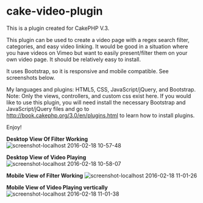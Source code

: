 # cake-video-plugin
This is a plugin created for CakePHP V.3.

This plugin can be used to create a video page with a regex search filter, categories, and easy video linking. It would be good in a situation where you have videos on Vimeo but want to easily present/filter them on your own video page. It should be relatively easy to install.

It uses Bootstrap, so it is responsive and mobile compatible. See screenshots below.

My languages and plugins: HTML5, CSS, JavaScript/jQuery, and Bootstrap. Note: Only the views, controllers, and custom css exist here. If you would like to use this plugin, you will need install the necessary Bootstrap and JavaScript/jQuery files and go to http://book.cakephp.org/3.0/en/plugins.html to learn how to install plugins.

Enjoy!

<b>Desktop View Of Filter Working</b>
![screenshot-localhost 2016-02-18 10-57-48](https://cloud.githubusercontent.com/assets/3905666/13153791/6410da6c-d63b-11e5-8ce1-134af1651eba.png)

<b>Desktop View of Video Playing</b>
![screenshot-localhost 2016-02-18 10-58-07](https://cloud.githubusercontent.com/assets/3905666/13153795/64227d08-d63b-11e5-9f09-777c53aaf5a7.png)

<b>Mobile View of Filter Working</b>
![screenshot-localhost 2016-02-18 11-01-26](https://cloud.githubusercontent.com/assets/3905666/13153793/64208840-d63b-11e5-977d-be4ed33927f3.png)

<b>Mobile View of Video Playing vertically</b>
![screenshot-localhost 2016-02-18 11-01-38](https://cloud.githubusercontent.com/assets/3905666/13153794/642167a6-d63b-11e5-983c-b046c3dbcddd.png)



